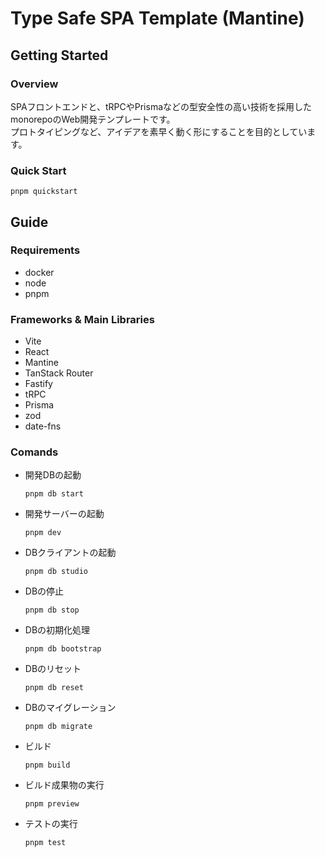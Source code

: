 # Type Safe SPA Template (Mantine)

## Getting Started

### Overview

SPAフロントエンドと、tRPCやPrismaなどの型安全性の高い技術を採用したmonorepoのWeb開発テンプレートです。  
プロトタイピングなど、アイデアを素早く動く形にすることを目的としています。

### Quick Start

```
pnpm quickstart
```

## Guide

### Requirements
- docker
- node
- pnpm

### Frameworks & Main Libraries

- Vite
- React
- Mantine
- TanStack Router
- Fastify
- tRPC
- Prisma
- zod
- date-fns

### Comands

- 開発DBの起動
  ```
  pnpm db start
  ```
- 開発サーバーの起動
  ```
  pnpm dev
  ```
- DBクライアントの起動
  ```
  pnpm db studio
  ```
- DBの停止
  ```
  pnpm db stop
  ```
- DBの初期化処理
  ```
  pnpm db bootstrap
  ```
- DBのリセット
  ```
  pnpm db reset
  ```
- DBのマイグレーション
  ```
  pnpm db migrate
  ```
- ビルド
  ```
  pnpm build
  ```
- ビルド成果物の実行
  ```
  pnpm preview
  ```
- テストの実行
  ```
  pnpm test
  ```
